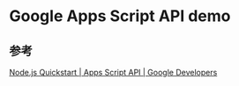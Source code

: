 # Google Apps Script API demo

## 参考

[Node.js Quickstart  |  Apps Script API  |  Google Developers](https://developers.google.com/apps-script/api/quickstart/nodejs)
